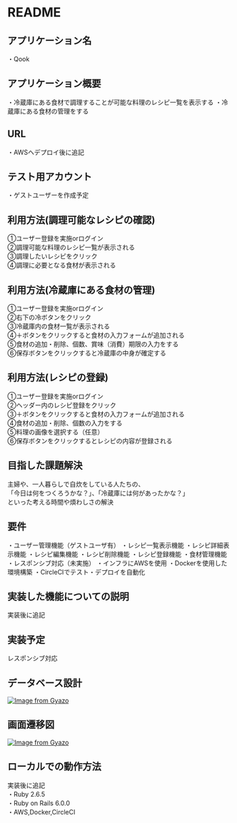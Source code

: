 # README

## アプリケーション名
・Qook

## アプリケーション概要
・冷蔵庫にある食材で調理することが可能な料理のレシピ一覧を表示する
・冷蔵庫にある食材の管理をする

## URL
・AWSへデプロイ後に追記

## テスト用アカウント
・ゲストユーザーを作成予定

## 利用方法(調理可能なレシピの確認)
①ユーザー登録を実施orログイン  
②調理可能な料理のレシピ一覧が表示される  
③調理したいレシピをクリック  
④調理に必要となる食材が表示される  

## 利用方法(冷蔵庫にある食材の管理)
①ユーザー登録を実施orログイン  
②右下の冷ボタンをクリック  
③冷蔵庫内の食材一覧が表示される  
④＋ボタンをクリックすると食材の入力フォームが追加される  
⑤食材の追加・削除、個数、賞味（消費）期限の入力をする  
⑥保存ボタンをクリックすると冷蔵庫の中身が確定する  

## 利用方法(レシピの登録)
①ユーザー登録を実施orログイン  
②ヘッダー内のレシピ登録をクリック  
③＋ボタンをクリックすると食材の入力フォームが追加される  
④食材の追加・削除、個数の入力をする  
⑤料理の画像を選択する（任意）  
⑥保存ボタンをクリックするとレシピの内容が登録される  

## 目指した課題解決
主婦や、一人暮らしで自炊をしている人たちの、  
「今日は何をつくろうかな？」、「冷蔵庫には何があったかな？」  
といった考える時間や煩わしさの解決

## 要件
・ユーザー管理機能（ゲストユーザ有）
・レシピ一覧表示機能
・レシピ詳細表示機能
・レシピ編集機能
・レシピ削除機能
・レシピ登録機能
・食材管理機能
・レスポンシブ対応（未実施）
・インフラにAWSを使用
・Dockerを使用した環境構築
・CircleCIでテスト・デプロイを自動化

## 実装した機能についての説明
実装後に追記

## 実装予定
レスポンシブ対応

## データベース設計
[![Image from Gyazo](https://i.gyazo.com/9a1487b35daee3859066deb9b57b7527.png)](https://gyazo.com/9a1487b35daee3859066deb9b57b7527)

## 画面遷移図
[![Image from Gyazo](https://i.gyazo.com/2f50937e9574a344aed93de32b74c22a.png)](https://gyazo.com/2f50937e9574a344aed93de32b74c22a)

## ローカルでの動作方法
実装後に追記  
・Ruby 2.6.5  
・Ruby on Rails 6.0.0  
・AWS,Docker,CircleCI  